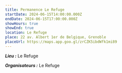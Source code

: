 ```yaml
---
title: Permanence Le Refuge
startDate: 2024-06-15T14:00:00.000Z
endDate: 2024-06-15T17:00:00.000Z
showHours: true
showEnd: true
location: Le Refuge
place: 22 av. Albert 1er de Belgique, Grenoble
placeUrl: https://maps.app.goo.gl/zrCZK5ibdWfk1mi89
---
```


***Lieu :*** Le Refuge

***Organisateurs :*** Le Refuge


